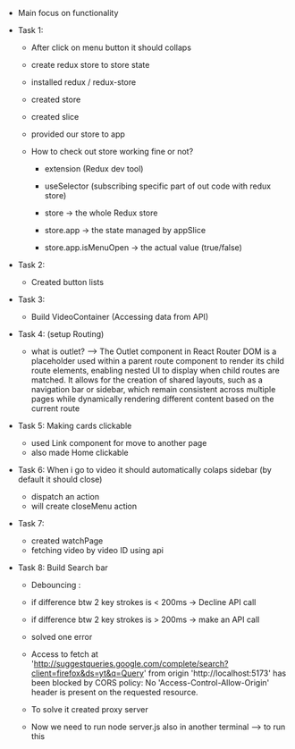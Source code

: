 - Main focus on functionality

- Task 1:

  - After click on menu button it should collaps
  - create redux store to store state
  - installed redux / redux-store
  - created store
  - created slice
  - provided our store to app

  - How to check out store working fine or not?

    - extension (Redux dev tool)
    - useSelector (subscribing specific part of out code with redux store)

    - store → the whole Redux store
    - store.app → the state managed by appSlice
    - store.app.isMenuOpen → the actual value (true/false)

- Task 2:

  - Created button lists

- Task 3:

  - Build VideoContainer (Accessing data from API)

- Task 4: (setup Routing)

  - what is outlet?
    --> The Outlet component in React Router DOM is a placeholder used within a parent route component to render its child route elements, enabling nested UI to display when child routes are matched.
    It allows for the creation of shared layouts, such as a navigation bar or sidebar, which remain consistent across multiple pages while dynamically rendering different content based on the current route

- Task 5: Making cards clickable

  - used Link component for move to another page
  - also made Home clickable

- Task 6: When i go to video it should automatically colaps sidebar (by default it should close)
  - dispatch an action
  - will create closeMenu action



- Task 7:
  - created watchPage
  - fetching video by video ID using api


- Task 8: Build Search bar
  - Debouncing : 
  - if difference btw 2 key strokes is < 200ms -> Decline API call
  - if difference btw 2 key strokes is > 200ms -> make an API call


  - solved one error 
  - Access to fetch at 'http://suggestqueries.google.com/complete/search?client=firefox&ds=yt&q=Query' from origin 'http://localhost:5173' has been blocked by CORS policy: No 'Access-Control-Allow-Origin' header is present on the requested resource.

  - To solve it created proxy server 
  - Now we need to run node server.js also in another terminal --> to run this 